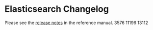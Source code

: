 # Elasticsearch Changelog

Please see the [release notes](https://www.elastic.co/guide/en/elasticsearch/reference/current/es-release-notes.html) in the reference manual.
3576
11196
13112
